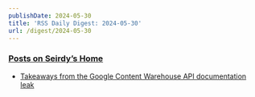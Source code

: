 ```yaml
---
publishDate: 2024-05-30
title: 'RSS Daily Digest: 2024-05-30'
url: /digest/2024-05-30
---
```


### [Posts on Seirdy’s Home](https://seirdy.one/posts/atom.xml)

  * [Takeaways from the Google Content Warehouse API documentation leak](https://seirdy.one/posts/2024/05/30/google-document-warehouse-api-docs-leak/)
  
